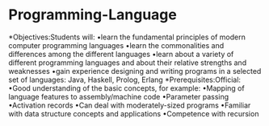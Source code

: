 # Programming-Language
*Objectives:Students will: 
•learn the fundamental principles of modern computer programming languages
•learn the commonalities and differences among the different languages 
•learn about a variety of different programming languages and about their relative strengths and weaknesses
•gain experience designing and writing programs in a selected set of languages: Java, Haskell, Prolog, Erlang
*Prerequisites:Official: 
•Good understanding of the basic concepts, for example:
•Mapping of language features to assembly/machine code
•Parameter passing
•Activation records
•Can deal with moderately-sized programs
•Familiar with data structure concepts and applications
•Competence with recursion
